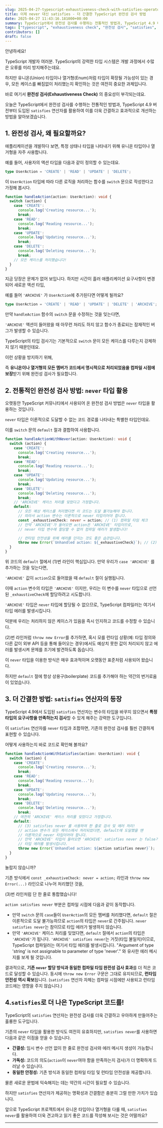 ```yaml
---
slug: 2025-04-27-typescript-exhaustiveness-check-with-satisfies-operator
title: 이제 never 대신 satisfies - 더 간결한 TypeScript 완전성 검사 방법
date: 2025-04-27 11:43:16.181000+00:00
summary: TypeScript에서 완전성 검사를 수행하는 전통적인 방법과, TypeScript 4.9 버전부터 도입된 `satisfies` 연산자를 활용하여 이를 더욱 간결하고 효과적으로 개선하는 방법을 알아보겠습니다.
tags: ["typescript", "exhaustiveness check", "완전성 검사", "satisfies", "never", "타입스크립트"]
contributors: []
draft: false
---
```


안녕하세요!

TypeScript 개발자 여러분. TypeScript의 강력한 타입 시스템은 개발 과정에서 수많은 오류를 미리 방지해주는데요.

하지만 유니온(Union) 타입이나 열거형(Enum)처럼 타입이 확장될 가능성이 있는 경우, 모든 케이스를 빠짐없이 처리했는지 확인하는 것은 여전히 중요한 과제입니다.

바로 여기서 **완전성 검사(Exhaustiveness Check)** 의 중요성이 부각되는데요.

오늘은 TypeScript에서 완전성 검사를 수행하는 전통적인 방법과, TypeScript 4.9 버전부터 도입된 `satisfies` 연산자를 활용하여 이를 더욱 간결하고 효과적으로 개선하는 방법을 알아보겠습니다.

## **1. 완전성 검사, 왜 필요할까요?**

애플리케이션을 개발하다 보면, 특정 상태나 타입을 나타내기 위해 유니온 타입이나 열거형을 자주 사용합니다.

예를 들어, 사용자의 액션 타입을 다음과 같이 정의할 수 있는데요.

```typescript
type UserAction = 'CREATE' | 'READ' | 'UPDATE' | 'DELETE';
```

이 `UserAction` 타입에 따라 다른 로직을 처리하는 함수를 `switch` 문으로 작성한다고 가정해 봅시다.

```typescript
function handleAction(action: UserAction): void {
  switch (action) {
    case 'CREATE':
      console.log('Creating resource...');
      break;
    case 'READ':
      console.log('Reading resource...');
      break;
    case 'UPDATE':
      console.log('Updating resource...');
      break;
    case 'DELETE':
      console.log('Deleting resource...');
      break;
    // 모든 케이스를 처리했습니다!
  }
}
```

지금 당장은 문제가 없어 보입니다. 하지만 시간이 흘러 애플리케이션 요구사항이 변경되어 새로운 액션 타입,

예를 들어 `'ARCHIVE'` 가 `UserAction`에 추가된다면 어떻게 될까요?

```typescript
type UserAction = 'CREATE' | 'READ' | 'UPDATE' | 'DELETE' | 'ARCHIVE'; // 'ARCHIVE' 추가!
```

만약 `handleAction` 함수의 `switch` 문을 수정하는 것을 잊는다면,

`'ARCHIVE'` 액션이 들어왔을 때 아무런 처리도 하지 않고 함수가 종료되는 잠재적인 버그가 발생할 수 있습니다.

TypeScript의 타입 검사기는 기본적으로 `switch` 문이 모든 케이스를 다루는지 강제하지 않기 때문인데요.

이런 상황을 방지하기 위해,

즉 **유니온이나 열거형의 모든 멤버가 코드에서 명시적으로 처리되었음을 컴파일 시점에 보장**받기 위해 완전성 검사가 필요합니다.

## **2. 전통적인 완전성 검사 방법: `never` 타입 활용**

오랫동안 TypeScript 커뮤니티에서 사용되어 온 완전성 검사 방법은 `never` 타입을 활용하는 것입니다.

`never` 타입은 이론적으로 도달할 수 없는 코드 경로를 나타내는 특별한 타입인데요.

이를 `switch` 문의 `default` 절과 결합하여 사용합니다.

```typescript
function handleActionWithNever(action: UserAction): void {
  switch (action) {
    case 'CREATE':
      console.log('Creating resource...');
      break;
    case 'READ':
      console.log('Reading resource...');
      break;
    case 'UPDATE':
      console.log('Updating resource...');
      break;
    case 'DELETE':
      console.log('Deleting resource...');
      break;
    // 'ARCHIVE' 케이스 처리를 잊었다고 가정합니다.
    default:
      // 모든 예상 케이스를 처리했다면 이 코드는 도달 불가능해야 합니다.
      // 따라서 action 변수는 이론적으로 never 타입이어야 합니다.
      const _exhaustiveCheck: never = action; // (1) 컴파일 타임 체크
      // 만약 'ARCHIVE'가 들어오면 action은 'ARCHIVE' 타입이므로,
      // never 타입 변수에 할당할 수 없어 컴파일 에러가 발생합니다!

      // 런타임 안전성을 위해 에러를 던지는 것도 좋은 습관입니다.
      throw new Error(`Unhandled action: ${_exhaustiveCheck}`); // (2) 런타임 방어
  }
}
```

위 코드의 `default` 절에서 (1)번 라인이 핵심입니다. 만약 우리가 `case 'ARCHIVE'` 를 추가하는 것을 잊는다면,

`'ARCHIVE'` 값이 `action`으로 들어왔을 때 `default` 절이 실행됩니다.

이때 `action` 변수의 타입은 `'ARCHIVE'` 이지만, 우리는 이 변수를 `never` 타입으로 선언된 `_exhaustiveCheck`에 할당하려고 시도합니다.

`'ARCHIVE'` 타입은 `never` 타입에 할당될 수 없으므로, TypeScript 컴파일러는 여기서 타입 에러를 발생시킵니다.

덕분에 우리는 처리하지 않은 케이스가 있음을 즉시 인지하고 코드를 수정할 수 있습니다.

(2)번 라인처럼 `throw new Error`를 추가하면, 혹시 모를 런타임 상황(예: 타입 정의와 다른 값이 외부 API 등을 통해 들어오는 경우)에서도 예상치 못한 값이 처리되지 않고 에러를 발생시켜 문제를 조기에 발견하도록 돕습니다.

이 `never` 타입을 이용한 방식은 매우 효과적이며 오랫동안 표준처럼 사용되어 왔습니다.

하지만 `default` 절에 항상 상용구(boilerplate) 코드를 추가해야 하는 약간의 번거로움이 있었습니다.

## **3. 더 간결한 방법: `satisfies` 연산자의 등장**

TypeScript 4.9에서 도입된 `satisfies` 연산자는 변수의 타입을 바꾸지 않으면서 **특정 타입의 요구사항을 만족하는지 검사**할 수 있게 해주는 강력한 도구입니다.

이 `satisfies` 연산자를 `never` 타입과 조합하면, 기존의 완전성 검사를 훨씬 간결하게 표현할 수 있습니다.

어떻게 사용하는지 바로 코드로 확인해 볼까요?

```typescript
function handleActionWithSatisfies(action: UserAction): void {
  switch (action) {
    case 'CREATE':
      console.log('Creating resource...');
      break;
    case 'READ':
      console.log('Reading resource...');
      break;
    case 'UPDATE':
      console.log('Updating resource...');
      break;
    case 'DELETE':
      console.log('Deleting resource...');
      break;
    // 여전히 'ARCHIVE' 케이스 처리를 잊었다고 가정합니다.
    default:
      // (3) satisfies never 를 사용하여 한 줄로 검사 및 에러 처리!
      // action 변수가 모든 케이스에서 처리되었다면, default에 도달했을 땐
      // 이론적으로 never 타입이어야 합니다.
      // 만약 'ARCHIVE' 타입이 들어오면 'ARCHIVE' satisfies never 는 false가 되어
      // 타입 에러를 발생시킵니다.
      throw new Error(`Unhandled action: ${action satisfies never}`);
  }
}
```

놀랍지 않습니까?

기존 방식에서 `const _exhaustiveCheck: never = action;` 라인과 `throw new Error(...)` 라인으로 나누어 처리했던 것을,

(3)번 라인처럼 단 한 줄로 통합했습니다!

`action satisfies never` 부분은 컴파일 시점에 다음과 같이 동작합니다.

*   만약 `switch` 문의 `case`들이 `UserAction`의 모든 멤버를 처리했다면, `default` 절은 이론적으로 도달 불가능하므로 `action`의 타입은 `never`로 간주됩니다. `never satisfies never`는 참이므로 타입 에러가 발생하지 않습니다.
*   만약 `'ARCHIVE'` 케이스 처리를 잊었다면, `default` 절에서 `action`의 타입은 `'ARCHIVE'`가 됩니다. `'ARCHIVE' satisfies never`는 거짓(타입 불일치)이므로, TypeScript 컴파일러는 여기서 타입 에러를 발생시킵니다. "Argument of type 'string' is not assignable to parameter of type 'never'." 와 유사한 에러 메시지를 보게 될 것입니다.

결과적으로, **기존 `never` 할당 방식과 동일한 컴파일 타임 완전성 검사 효과**를 더 적은 코드로 달성할 수 있습니다. 동시에 `throw new Error` 구문은 그대로 유지되므로, **런타임 안전성 역시 확보**됩니다. (`satisfies` 연산자 자체는 컴파일 시점에만 사용되고 런타임 코드에는 영향을 주지 않습니다.)

## **4.`satisfies`로 더 나은 TypeScript 코드를!**

TypeScript의 `satisfies` 연산자는 완전성 검사를 더욱 간결하고 우아하게 만들어주는 훌륭한 도구입니다.

기존의 `never` 타입을 활용한 방식도 여전히 유효하지만, `satisfies never`를 사용하면 다음과 같은 이점을 얻을 수 있습니다.

*   **간결성:** 임시 변수 선언 없이 한 줄로 완전성 검사와 에러 메시지 생성이 가능합니다.
*   **가독성:** 코드의 의도(`action`이 `never`여야 함을 만족하는지 검사)가 더 명확하게 드러날 수 있습니다.
*   **동일한 안정성:** 기존 방식과 동일한 컴파일 타임 및 런타임 안전성을 제공합니다.

물론 새로운 문법에 익숙해지는 데는 약간의 시간이 필요할 수 있습니다.

하지만 `satisfies` 연산자가 제공하는 명확성과 간결함은 충분히 그럴 만한 가치가 있습니다.

앞으로 TypeScript 프로젝트에서 유니온 타입이나 열거형을 다룰 때, `satisfies never`를 활용하여 더욱 견고하고 읽기 좋은 코드를 작성해 보시는 것은 어떨까요?

---